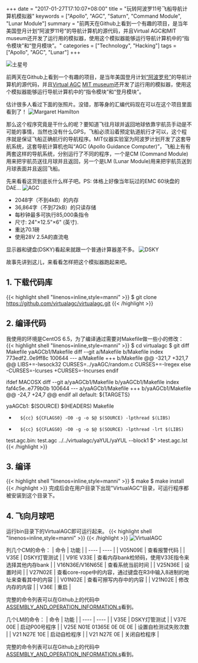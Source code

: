 +++
date = "2017-01-27T17:10:07+08:00"
title = "玩转阿波罗11号飞船导航计算机模拟器"
keywords = ["Apollo", "AGC", "Saturn", "Command Module", "Lunar Module"]
summary = "前两天在Github上看到一个有趣的项目，是当年美国登月计划“阿波罗11号”的导航计算机的源代码，并且Virtual AGC和MIT museum还开发了运行用的模拟器，使用这个模拟器能够运行导航计算机中的“指令模块”和“登月模块”。"
categories = ["Technology", "Hacking"]
tags = ["Apollo", "AGC", "Lunar"]
+++

![土星号](http://www.ibiblio.org/apollo/Saturn1B-transparent.png)

前两天在Github上看到一个有趣的项目，是当年美国登月计划[“阿波罗号”](https://github.com/virtualagc/virtualagc)的导航计算机的源代码，并且[Virtual AGC](http://www.ibiblio.org/apollo/) [MIT museum](http://mitmuseum.mit.edu)还开发了运行用的模拟器，使用这个模拟器能够运行导航计算机中的“指令模块”和“登月模块”。

估计很多人看过下面的张照片。没错，那等身的汇编代码现在可以在这个项目里面看到了！
![Margaret Hamilton](http://news.mit.edu/sites/mit.edu.newsoffice/files/styles/news_article_image_top_slideshow/public/images/2016/margaret-hamilton-mit-apollo-code.jpeg?itok=Gd6FBFbH)

那么这个程序究竟是干什么的呢？要知道飞往月球并返回地球依靠宇航员手动是不可能的事情，当然也没有什么GPS，飞船必须沿着预定轨道航行才可以，这个程序就是保证飞船正确航行的导航程序。MIT仪器实验室为阿波罗计划开发了这套导航系统，这套导航计算机也叫“AGC (Apollo Guidance Computer)”，飞船上有有两套这样的导航系统，分别运行了不同的程序，一个是CM (Command Module)用来把宇航员送往月球并且返回，另一个是LM (Lunar Module)用来把宇航员送到月球表面并且返回飞船。

先来看看这货到底长什么样子吧。PS: 体格上好像当年玩过的EMC 60块盘的DAE...
![AGC](http://www.ibiblio.org/apollo/P6210643_AGC.png)

* 2048字（不到4kB）的内存
* 36,864字（不到72kB）的只读存储
* 每秒钟最多可执行85,000条指令
* 尺寸: 24"×12.5"×6" (英寸).
* 重达70.1磅
* 使用28V 2.5A的直流电

显示器和键盘(DSKY)看起来就跟一个普通计算器差不多。
![DSKY](http://www.ibiblio.org/apollo/RealDSKY-thumb.jpg)


故事先讲到这儿，来看看怎样把这个模拟器跑起来吧。
## 1. 下载代码库
{{< highlight shell "linenos=inline,style=manni" >}}
$ git clone https://github.com/virtualagc/virtualagc.git
{{< /highlight >}}

## 2. 编译代码
我使用的环境是CentOS 6.5，为了编译通过需要对Makefile做一些小的修改：
{{< highlight shell "linenos=inline,style=manni" >}}
$ cd virtualagc
$ git diff Makefile yaAGCb1/Makefile
diff --git a/Makefile b/Makefile
index 773edf2..0e9ff8c 100644
--- a/Makefile
+++ b/Makefile
@@ -321,7 +321,7 @@ LIBS+=-lwsock32
 CURSES=../yaAGC/random.c
 CURSES+=-lregex
 else
-CURSES=-lcurses
+CURSES=-lncurses
 endif

 ifdef MACOSX
diff --git a/yaAGCb1/Makefile b/yaAGCb1/Makefile
index faf4c5e..e779b0b 100644
--- a/yaAGCb1/Makefile
+++ b/yaAGCb1/Makefile
@@ -24,7 +24,7 @@ endif
 all default: ${TARGETS}

 yaAGCb1: $(SOURCE) $(HEADERS) Makefile
-       ${cc} ${CFLAGS0} -O0 -g -o $@ $(SOURCE) -lpthread $(LIBS)
+       ${cc} ${CFLAGS0} -O0 -g -o $@ $(SOURCE) -lpthread -lrt $(LIBS)

 test.agc.bin: test.agc
        ../../virtualagc/yaYUL/yaYUL --block1 $^ >test.agc.lst
{{< /highlight >}}

## 3. 编译
{{< highlight shell "linenos=inline,style=manni" >}}
$ make
$ make install
{{< /highlight >}}
完成后会在用户目录下出现"VirtualAGC"目录，可运行程序都被安装到这个目录下。


## 4. 飞向月球吧
运行bin目录下的VirtualAGC即可运行起来。
{{< highlight shell "linenos=inline,style=manni" >}}
{{< /highlight >}}
![VirtualAGC](http://imglf2.nosdn.127.net/img/NGpJbGd3MUdOUDN1eHVZY2NuYjJrM1dQVjlHOWwyRk1wQ3k0eTVocm9zY0VCNDIvMThmbWFRPT0.gif)

列几个CM的命令：
| 命令 | 功能 |
| ---- | ---- |
| V05N09E | 查看报警代码 |
| V35E | DSKY灯管测试 |
| V91E V33E | 查看内存bank检矫码，使用V33E指令来选择其他内存bank |
| V16N36E/V16N65E | 查看系统当前时间 |
| V25N36E | 设置时间 |
| V27N02E | 查看core-rope中的内容，通过键盘在R3中输入8进制的地址来查看其中的内容 |
| V01N02E | 查看可擦写内存中的内容 |
| V21N02E | 修改内存的内容 |
| V36E | 重启 |

完整的命令列表可以在Github上的代码中[ASSEMBLY_AND_OPERATION_INFORMATION.s](https://github.com/virtualagc/virtualagc/blob/master/Colossus249/ASSEMBLY_AND_OPERATION_INFORMATION.agc)看到。

几个LM的命令：
| 命令 | 功能 |
| ---- | ---- |
| V35E | DSKY灯管测试 |
| V37E 00E | 启动P00号程序 |
| V25E N01E 01365E 0E 0E 0E | 设置自检测试失败次数 |
| V21 N27E 10E | 启动自检程序 |
| V21 N27E 0E | 关闭自检程序 |

完整的命令列表可以在Github上的代码中[ASSEMBLY_AND_OPERATION_INFORMATION.s](https://github.com/virtualagc/virtualagc/blob/master/Luminary099/ASSEMBLY_AND_OPERATION_INFORMATION.agc)看到。
